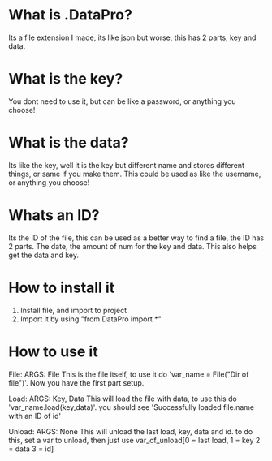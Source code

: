 # What is .DataPro?
Its a file extension I made, its like json but worse, this has 2 parts, key and data.

# What is the key?
You dont need to use it, but can be like a password, or anything you choose!

# What is the data?
Its like the key, well it is the key but different name and stores different things, or same if you make them. This could be used as like the username, or anything you choose!

# Whats an ID?
Its the ID of the file, this can be used as a better way to find a file, the ID has 2 parts. The date, the amount of num for the key and data.
This also helps get the data and key. 

# How to install it
1. Install file, and import to project
2. Import it by using "from DataPro import *"
# How to use it
File:
ARGS: File
This is the file itself, to use it do 'var_name = File("Dir of file")'. Now you have the first part setup.

Load:
ARGS: Key, Data
This will load the file with data, to use this do 'var_name.load(key,data)'. you should see 'Successfully loaded file.name with an ID of id'

Unload:
ARGS: None
This will unload the last load, key, data and id. to do this, set a var to unload, then just use var_of_unload[0 = last load, 1 = key 2 = data 3 = id]


